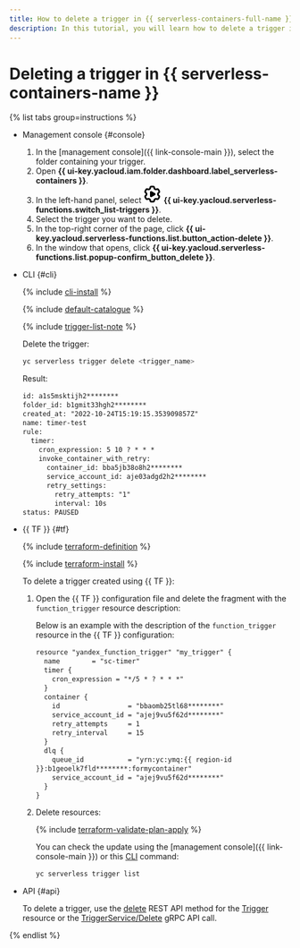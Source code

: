 ```yaml
---
title: How to delete a trigger in {{ serverless-containers-full-name }}
description: In this tutorial, you will learn how to delete a trigger in {{ serverless-containers-full-name }}.
---
```


# Deleting a trigger in {{ serverless-containers-name }}

{% list tabs group=instructions %}

- Management console {#console}

    1. In the [management console]({{ link-console-main }}), select the folder containing your trigger.
    1. Open **{{ ui-key.yacloud.iam.folder.dashboard.label_serverless-containers }}**.
    1. In the left-hand panel, select ![image](../../_assets/console-icons/gear-play.svg) **{{ ui-key.yacloud.serverless-functions.switch_list-triggers }}**.
    1. Select the trigger you want to delete.
    1. In the top-right corner of the page, click **{{ ui-key.yacloud.serverless-functions.list.button_action-delete }}**.
    1. In the window that opens, click **{{ ui-key.yacloud.serverless-functions.list.popup-confirm_button_delete }}**.
    
- CLI {#cli}
  
    {% include [cli-install](../../_includes/cli-install.md) %}
    
    {% include [default-catalogue](../../_includes/default-catalogue.md) %}

    {% include [trigger-list-note](../../_includes/serverless-containers/trigger-list-note.md) %}
    
    Delete the trigger:
    
    ```bash
    yc serverless trigger delete <trigger_name>
    ```

    Result:
    
    ```text
    id: a1s5msktijh2********
    folder_id: b1gmit33hgh2********
    created_at: "2022-10-24T15:19:15.353909857Z"
    name: timer-test
    rule:
      timer:
        cron_expression: 5 10 ? * * *
        invoke_container_with_retry:
          container_id: bba5jb38o8h2********
          service_account_id: aje03adgd2h2********
          retry_settings:
            retry_attempts: "1"
            interval: 10s
    status: PAUSED
    ```

- {{ TF }} {#tf}

  {% include [terraform-definition](../../_tutorials/_tutorials_includes/terraform-definition.md) %}

  {% include [terraform-install](../../_includes/terraform-install.md) %}

  To delete a trigger created using {{ TF }}:

  1. Open the {{ TF }} configuration file and delete the fragment with the `function_trigger` resource description:

      Below is an example with the description of the `function_trigger` resource in the {{ TF }} configuration:

      ```hcl
      resource "yandex_function_trigger" "my_trigger" {
        name        = "sc-timer"
        timer {
          cron_expression = "*/5 * ? * * *"
        }
        container {
          id                 = "bbaomb25tl68********"
          service_account_id = "ajej9vu5f62d********"
          retry_attempts     = 1
          retry_interval     = 15
        }
        dlq {
          queue_id           = "yrn:yc:ymq:{{ region-id }}:b1geoelk7fld********:formycontainer"
          service_account_id = "ajej9vu5f62d********"
        }
      }
      ```

  1. Delete resources:

      {% include [terraform-validate-plan-apply](../../_tutorials/_tutorials_includes/terraform-validate-plan-apply.md) %}

      You can check the update using the [management console]({{ link-console-main }}) or this [CLI](../../cli/quickstart.md) command:

      ```bash
      yc serverless trigger list
      ```

- API {#api}

  To delete a trigger, use the [delete](../triggers/api-ref/Trigger/delete.md) REST API method for the [Trigger](../triggers/api-ref/Trigger/index.md) resource or the [TriggerService/Delete](../triggers/api-ref/grpc/Trigger/delete.md) gRPC API call.

{% endlist %}
